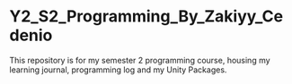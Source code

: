 # Y2_S2_Programming_By_Zakiyy_Cedenio
This repository is for my semester 2 programming course, housing my learning journal, programming log and my Unity Packages.
